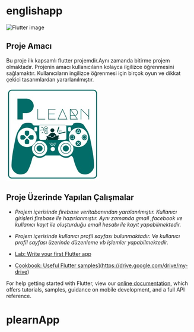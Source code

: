 # englishapp

![Flutter image](https://assets.website-files.com/5e3c45dea042cf97f3689681/5e417cd336a72b06a86c73e7_Flutter-Tutorial-Header%402x.jpg)


## Proje Amacı

Bu proje ilk kapsamlı flutter projemdir.Aynı zamanda bitirme projem olmaktadır. Projenin amacı kullanıcıların kolayca ilgilizce öğrenmesini sağlamaktır.
Kullanıcıların ingilizce öğrenmesi için birçok oyun ve dikkat çekici tasarımlardan yararlanılmıştır. 

![Proje Logosu](https://github.com/ummuhan/plearnApp/blob/master/images/Plearn.jpeg)
## Proje Üzerinde Yapılan Çalışmalar

-  *Projem içerisinde firebase veritabanından yaralanılmıştır. Kullanıcı girişleri firebase ile hazırlanmıştır. Aynı zamanda gmail ,facebook ve kullanıcı kayıt ile oluşturduğu email hesabı ile kayıt yapabilmektedir.*
- *Projem içerisinde kullanıcı profil sayfası bulunmaktadır. Ve kullanıcı profil sayfası üzerinde düzenleme vb işlemler yapabilmektedir.*



- [Lab: Write your first Flutter app](https://flutter.dev/docs/get-started/codelab)
- [Cookbook: Useful Flutter samples](https://flutter.dev/docs/cookbook)](https://drive.google.com/drive/my-drive)

For help getting started with Flutter, view our
[online documentation](https://flutter.dev/docs), which offers tutorials,
samples, guidance on mobile development, and a full API reference.
# plearnApp
